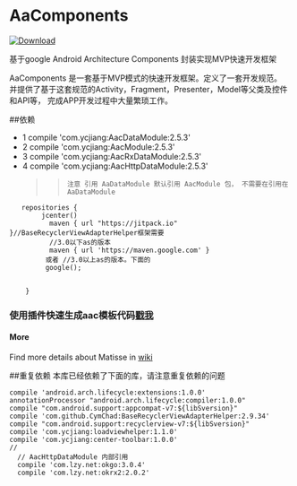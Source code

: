 # AaComponents

[ ![Download](https://api.bintray.com/packages/ycjiang/ycjiang/AacHttpDataModule/images/download.svg) ](https://bintray.com/ycjiang/ycjiang/AacHttpDataModule/_latestVersion)

基于google Android Architecture Components 封装实现MVP快速开发框架

AaComponents 是一套基于MVP模式的快速开发框架。定义了一套开发规范。
并提供了基于这套规范的Activity，Fragment，Presenter，Model等父类及控件和API等，
完成APP开发过程中大量繁琐工作。

##依赖
  * 1 compile 'com.ycjiang:AacDataModule:2.5.3'
  * 2 compile 'com.ycjiang:AacModule:2.5.3'
  * 3 compile 'com.ycjiang:AacRxDataModule:2.5.3'
  * 4 compile 'com.ycjiang:AacHttpDataModule:2.5.3'
    >>     注意 引用 AaDataModule 默认引用 AacModule 包， 不需要在引用在AaDataModule

```
   repositories {
        jcenter()
          maven { url "https://jitpack.io" }//BaseRecyclerViewAdapterHelper框架需要
          //3.0以下as的版本
          maven { url 'https://maven.google.com' }
         或者 //3.0以上as的版本。下面的
         google();


    }
```
### 使用插件快速生成aac模板代码[戳我](https://github.com/yangchaojiang/AAcHelper)
  
#### More
Find more details about Matisse in [wiki](https://github.com/yangchaojiang/AaComponents/wiki)

##重复依赖
本库已经依赖了下面的库，请注意重复依赖的问题

    compile 'android.arch.lifecycle:extensions:1.0.0'
    annotationProcessor "android.arch.lifecycle:compiler:1.0.0"
    compile "com.android.support:appcompat-v7:${libSversion}"
    compile 'com.github.CymChad:BaseRecyclerViewAdapterHelper:2.9.34'
    compile "com.android.support:recyclerview-v7:${libSversion}"
    compile 'com.ycjiang:loadviewhelper:1.1.0'
    compile 'com.ycjiang:center-toolbar:1.0.0'
    //
      // AacHttpDataModule 内部引用
      compile 'com.lzy.net:okgo:3.0.4'
      compile 'com.lzy.net:okrx2:2.0.2'